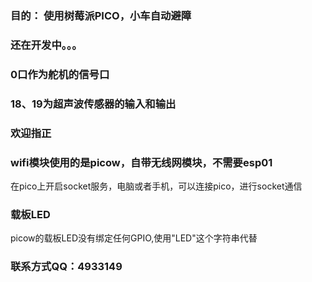 ### 目的： 使用树莓派PICO，小车自动避障
### 还在开发中。。。
### 0口作为舵机的信号口
### 18、19为超声波传感器的输入和输出
### 欢迎指正
### wifi模块使用的是picow，自带无线网模块，不需要esp01
在pico上开启socket服务，电脑或者手机，可以连接pico，进行socket通信
### 载板LED
picow的载板LED没有绑定任何GPIO,使用"LED"这个字符串代替
### 联系方式QQ：4933149
